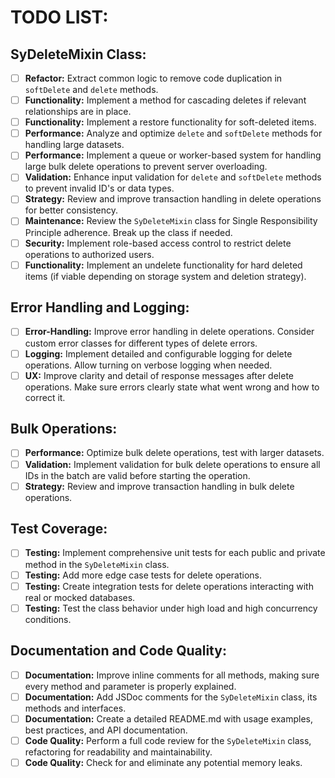 # TODO LIST:

## SyDeleteMixin Class:

- [ ] **Refactor:** Extract common logic to remove code duplication in `softDelete` and `delete` methods.
- [ ] **Functionality:** Implement a method for cascading deletes if relevant relationships are in place.
- [ ] **Functionality:** Implement a restore functionality for soft-deleted items.
- [ ] **Performance:** Analyze and optimize `delete` and `softDelete` methods for handling large datasets.
- [ ] **Performance:** Implement a queue or worker-based system for handling large bulk delete operations to prevent server overloading.
- [ ] **Validation:** Enhance input validation for `delete` and `softDelete` methods to prevent invalid ID's or data types.
- [ ] **Strategy:** Review and improve transaction handling in delete operations for better consistency.
- [ ] **Maintenance:** Review the `SyDeleteMixin` class for Single Responsibility Principle adherence. Break up the class if needed.
- [ ] **Security:** Implement role-based access control to restrict delete operations to authorized users.
- [ ] **Functionality:** Implement an undelete functionality for hard deleted items (if viable depending on storage system and deletion strategy).

## Error Handling and Logging:

- [ ] **Error-Handling:** Improve error handling in delete operations. Consider custom error classes for different types of delete errors.
- [ ] **Logging:** Implement detailed and configurable logging for delete operations. Allow turning on verbose logging when needed.
- [ ] **UX:** Improve clarity and detail of response messages after delete operations. Make sure errors clearly state what went wrong and how to correct it.

## Bulk Operations:

- [ ] **Performance:** Optimize bulk delete operations, test with larger datasets.
- [ ] **Validation:** Implement validation for bulk delete operations to ensure all IDs in the batch are valid before starting the operation.
- [ ] **Strategy:** Review and improve transaction handling in bulk delete operations.

## Test Coverage:

- [ ] **Testing:** Implement comprehensive unit tests for each public and private method in the `SyDeleteMixin` class.
- [ ] **Testing:** Add more edge case tests for delete operations.
- [ ] **Testing:** Create integration tests for delete operations interacting with real or mocked databases.
- [ ] **Testing:** Test the class behavior under high load and high concurrency conditions.

## Documentation and Code Quality:

- [ ] **Documentation:** Improve inline comments for all methods, making sure every method and parameter is properly explained.
- [ ] **Documentation:** Add JSDoc comments for the `SyDeleteMixin` class, its methods and interfaces.
- [ ] **Documentation:** Create a detailed README.md with usage examples, best practices, and API documentation.
- [ ] **Code Quality:** Perform a full code review for the `SyDeleteMixin` class, refactoring for readability and maintainability.
- [ ] **Code Quality:** Check for and eliminate any potential memory leaks.
